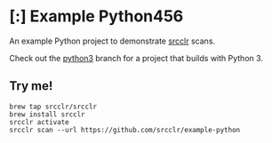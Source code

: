 
# [:] Example Python456


An example Python project to demonstrate [srcclr](https://www.srcclr.com) scans.

Check out the [python3](https://github.com/srcclr/example-python/tree/python3) branch for a project that builds with Python 3.

## Try me!

```
brew tap srcclr/srcclr
brew install srcclr
srcclr activate
srcclr scan --url https://github.com/srcclr/example-python
```
